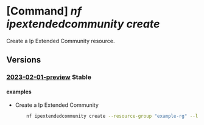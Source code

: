 # [Command] _nf ipextendedcommunity create_

Create a Ip Extended Community resource.

## Versions

### [2023-02-01-preview](/Resources/mgmt-plane/L3N1YnNjcmlwdGlvbnMve30vcmVzb3VyY2Vncm91cHMve30vcHJvdmlkZXJzL21pY3Jvc29mdC5tYW5hZ2VkbmV0d29ya2ZhYnJpYy9pcGV4dGVuZGVkY29tbXVuaXRpZXMve30=/2023-02-01-preview.xml) **Stable**

<!-- mgmt-plane /subscriptions/{}/resourcegroups/{}/providers/microsoft.managednetworkfabric/ipextendedcommunities/{} 2023-02-01-preview -->

#### examples

- Create a Ip Extended Community
    ```bash
        nf ipextendedcommunity create --resource-group "example-rg" --location "westus3" --resource-name "example-ipextendedcommunity" --action "Deny" --route-targets "1024:219" "1001:200"
    ```
